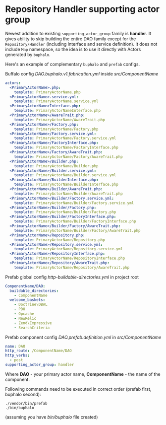 # Repository Handler supporting actor group

Newest addition to existing `supporting_actor_group` family is **handler**.
It gives ability to skip building the entire DAO family except for the `Repository/Handler`
(including Interface and service definition). It does not include `Map` namespace, so the idea
is to use it directly with Actors generated by `buphalo`.

Here's an example of complementary `buphalo` and `prefab` configs.

Buffalo config *DAO.buphalo.v1.fabrication.yml* inside *src/ComponentName*
```yaml
actors:
  <PrimaryActorName>.php:
    template: PrimaryActorName.php
  <PrimaryActorName>.service.yml:
    template: PrimaryActorName.service.yml
  <PrimaryActorName>Interface.php:
    template: PrimaryActorNameInterface.php
  <PrimaryActorName>/AwareTrait.php:
    template: PrimaryActorName/AwareTrait.php
  <PrimaryActorName>/Factory.php:
    template: PrimaryActorName/Factory.php
  <PrimaryActorName>/Factory.service.yml:
    template: PrimaryActorName/Factory.service.yml
  <PrimaryActorName>/FactoryInterface.php:
    template: PrimaryActorName/FactoryInterface.php
  <PrimaryActorName>/Factory/AwareTrait.php:
    template: PrimaryActorName/Factory/AwareTrait.php
  <PrimaryActorName>/Builder.php:
    template: PrimaryActorName/Builder.php
  <PrimaryActorName>/Builder.service.yml:
    template: PrimaryActorName/Builder.service.yml
  <PrimaryActorName>/BuilderInterface.php:
    template: PrimaryActorName/BuilderInterface.php
  <PrimaryActorName>/Builder/AwareTrait.php:
    template: PrimaryActorName/Builder/AwareTrait.php
  <PrimaryActorName>/Builder/Factory.service.yml:
    template: PrimaryActorName/Builder/Factory.service.yml
  <PrimaryActorName>/Builder/Factory.php:
    template: PrimaryActorName/Builder/Factory.php
  <PrimaryActorName>/Builder/FactoryInterface.php:
    template: PrimaryActorName/Builder/FactoryInterface.php
  <PrimaryActorName>/Builder/Factory/AwareTrait.php:
    template: PrimaryActorName/Builder/Factory/AwareTrait.php
  <PrimaryActorName>/Repository.php:
    template: PrimaryActorName/Repository.php
  <PrimaryActorName>/Repository.service.yml:
    template: PrimaryActorName/Repository.service.yml
  <PrimaryActorName>/RepositoryInterface.php:
    template: PrimaryActorName/RepositoryInterface.php
  <PrimaryActorName>/Repository/AwareTrait.php:
    template: PrimaryActorName/Repository/AwareTrait.php
```

Prefab global config *http-buildable-directories.yml* in project root
```yaml
ComponentName/DAO:
  buildable_directories:
    - ComponentName
  welcome_baskets:
    - Doctrine\DBAL
    - PDO
    - Opcache
    - NewRelic
    - Zend\Expressive
    - SearchCriteria
```

Prefab component config *DAO.prefab.definition.yml* in *src/ComponentName*
```yaml
name: DAO
http_route: /ComponentName/DAO
http_verbs:
  - post
supporting_actor_group: handler
```

Where **DAO** - your primary actor name, **ComponentName** - the name of the component.

Following commands need to be executed in correct order (prefab first, buphalo second):
```
./vendor/bin/prefab
./bin/buphalo
```
(assuming you have *bin/buphalo* file created)
